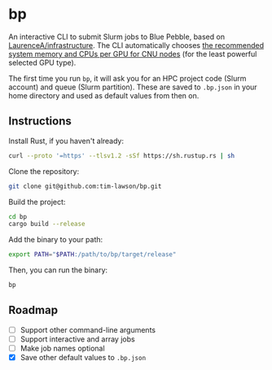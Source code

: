 # bp

An interactive CLI to submit Slurm jobs to Blue Pebble, based on [LaurenceA/infrastructure](https://github.com/LaurenceA/infrastructure).
The CLI automatically chooses [the recommended system memory and CPUs per GPU for CNU nodes](https://github.com/LaurenceA/infrastructure?tab=readme-ov-file#choosing-different-cards-and-the-corresponding-recommended-cpumemory-resources-cnu-nodes-only) (for the least powerful selected GPU type).

The first time you run `bp`, it will ask you for an HPC project code (Slurm account) and queue (Slurm partition).
These are saved to `.bp.json` in your home directory and used as default values from then on.

## Instructions

Install Rust, if you haven't already:

```sh
curl --proto '=https' --tlsv1.2 -sSf https://sh.rustup.rs | sh
```

Clone the repository:

```sh
git clone git@github.com:tim-lawson/bp.git
```

Build the project:

```sh
cd bp
cargo build --release
```

Add the binary to your path:

```sh
export PATH="$PATH:/path/to/bp/target/release"
```

Then, you can run the binary:

```sh
bp
```

## Roadmap

- [ ] Support other command-line arguments
- [ ] Support interactive and array jobs
- [ ] Make job names optional
- [x] Save other default values to `.bp.json`
